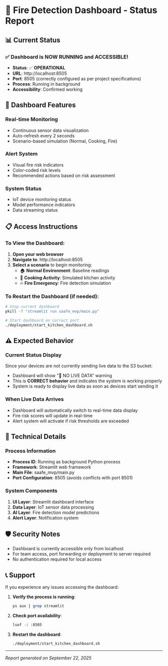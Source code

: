 # 🎉 Fire Detection Dashboard - Status Report

## 📊 Current Status

### ✅ Dashboard is NOW RUNNING and ACCESSIBLE!

- **Status**: ✅ **OPERATIONAL**
- **URL**: http://localhost:8505
- **Port**: 8505 (correctly configured as per project specifications)
- **Process**: Running in background
- **Accessibility**: Confirmed working

## 🚀 Dashboard Features

### Real-time Monitoring
- Continuous sensor data visualization
- Auto-refresh every 2 seconds
- Scenario-based simulation (Normal, Cooking, Fire)

### Alert System
- Visual fire risk indicators
- Color-coded risk levels
- Recommended actions based on risk assessment

### System Status
- IoT device monitoring status
- Model performance indicators
- Data streaming status

## 📋 Access Instructions

### To View the Dashboard:
1. **Open your web browser**
2. **Navigate to**: http://localhost:8505
3. **Select a scenario** to begin monitoring:
   - 🏠 **Normal Environment**: Baseline readings
   - 🍳 **Cooking Activity**: Simulated kitchen activity
   - 🔥 **Fire Emergency**: Fire detection simulation

### To Restart the Dashboard (if needed):
```bash
# Stop current dashboard
pkill -f "streamlit run saafe_mvp/main.py"

# Start dashboard on correct port
./deployment/start_kitchen_dashboard.sh
```

## ⚠️ Expected Behavior

### Current Status Display
Since your devices are not currently sending live data to the S3 bucket:
- Dashboard will show "📡 NO LIVE DATA" warning
- This is **CORRECT behavior** and indicates the system is working properly
- System is ready to display live data as soon as devices start sending it

### When Live Data Arrives
- Dashboard will automatically switch to real-time data display
- Fire risk scores will update in real-time
- Alert system will activate if risk thresholds are exceeded

## 🔧 Technical Details

### Process Information
- **Process ID**: Running as background Python process
- **Framework**: Streamlit web framework
- **Main File**: saafe_mvp/main.py
- **Port Configuration**: 8505 (avoids conflicts with port 8501)

### System Components
1. **UI Layer**: Streamlit dashboard interface
2. **Data Layer**: IoT sensor data processing
3. **AI Layer**: Fire detection model predictions
4. **Alert Layer**: Notification system

## 🛡️ Security Notes

- Dashboard is currently accessible only from localhost
- For team access, port forwarding or deployment to server required
- No authentication required for local access

## 📞 Support

If you experience any issues accessing the dashboard:
1. **Verify the process is running**:
   ```bash
   ps aux | grep streamlit
   ```

2. **Check port availability**:
   ```bash
   lsof -i :8505
   ```

3. **Restart the dashboard**:
   ```bash
   ./deployment/start_kitchen_dashboard.sh
   ```

---
*Report generated on September 22, 2025*